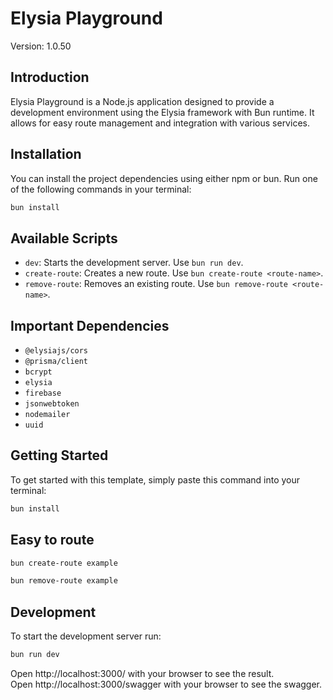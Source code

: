 # Elysia Playground

Version: 1.0.50
## Introduction
Elysia Playground is a Node.js application designed to provide a development environment using the Elysia framework with Bun runtime. It allows for easy route management and integration with various services.

## Installation
You can install the project dependencies using either npm or bun. Run one of the following commands in your terminal:

```bash
bun install
```

## Available Scripts
- `dev`: Starts the development server. Use `bun run dev`.
- `create-route`: Creates a new route. Use `bun create-route <route-name>`.
- `remove-route`: Removes an existing route. Use `bun remove-route <route-name>`.

## Important Dependencies
- `@elysiajs/cors`
- `@prisma/client`
- `bcrypt`
- `elysia`
- `firebase`
- `jsonwebtoken`
- `nodemailer`
- `uuid`
## Getting Started
To get started with this template, simply paste this command into your terminal:
```bash
bun install
```
## Easy to route
```bash
bun create-route example
```
```bash
bun remove-route example
```

## Development
To start the development server run:
```bash
bun run dev
```

Open http://localhost:3000/ with your browser to see the result. <br>
Open http://localhost:3000/swagger with your browser to see the swagger.

